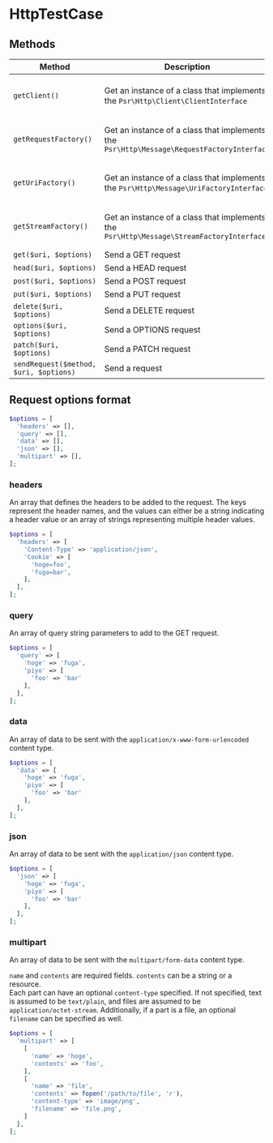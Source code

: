# HttpTestCase

## Methods

|Method|Description|Note|
|---|---|---|
|`getClient()`|Get an instance of a class that implements the `Psr\Http\Client\ClientInterface`|You need to implement it|
|`getRequestFactory()`|Get an instance of a class that implements the `Psr\Http\Message\RequestFactoryInterface`|You need to implement it|
|`getUriFactory()`|Get an instance of a class that implements the `Psr\Http\Message\UriFactoryInterface`|You need to implement it|
|`getStreamFactory()`|Get an instance of a class that implements the `Psr\Http\Message\StreamFactoryInterface`|You need to implement it|
|`get($uri, $options)`|Send a GET request||
|`head($uri, $options)`|Send a HEAD request||
|`post($uri, $options)`|Send a POST request||
|`put($uri, $options)`|Send a PUT request||
|`delete($uri, $options)`|Send a DELETE request||
|`options($uri, $options)`|Send a OPTIONS request||
|`patch($uri, $options)`|Send a PATCH request||
|`sendRequest($method, $uri, $options)`|Send a request||

## Request options format

```php
$options = [
  'headers' => [],
  'query' => [],
  'data' => [],
  'json' => [],
  'multipart' => [],
];
```

### headers

An array that defines the headers to be added to the request.
The keys represent the header names, and the values can either be a string indicating a header value or an array of strings representing multiple header values.

```php
$options = [
  'headers' => [
    'Content-Type' => 'application/json',
    'Cookie' => [
      'hoge=foo',
      'fuga=bar',
    ],
  ],
];
```

### query

An array of query string parameters to add to the GET request.

```php
$options = [
  'query' => [
    'hoge' => 'fuga',
    'piyo' => [
      'foo' => 'bar'
    ],
  ],
];
```

### data

An array of data to be sent with the `application/x-www-form-urlencoded` content type.

```php
$options = [
  'data' => [
    'hoge' => 'fuga',
    'piyo' => [
      'foo' => 'bar'
    ],
  ],
];
```

### json

An array of data to be sent with the `application/json` content type.

```php
$options = [
  'json' => [
    'hoge' => 'fuga',
    'piyo' => [
      'foo' => 'bar'
    ],
  ],
];
```

### multipart

An array of data to be sent with the `multipart/form-data` content type.

`name` and `contents` are required fields. `contents` can be a string or a resource.  
Each part can have an optional `content-type` specified. If not specified, text is assumed to be `text/plain`, and files are assumed to be `application/octet-stream`. Additionally, if a part is a file, an optional `filename` can be specified as well.

```php
$options = [
  'multipart' => [
    [
      'name' => 'hoge',
      'contents' => 'foo',
    ],
    [
      'name' => 'file',
      'contents' => fopen('/path/to/file', 'r'),
      'content-type' => 'image/png',
      'filename' => 'file.png',
    ]
  ],
];
```